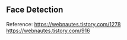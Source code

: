 ## Face Detection

Reference: https://webnautes.tistory.com/1278
           https://webnautes.tistory.com/916

